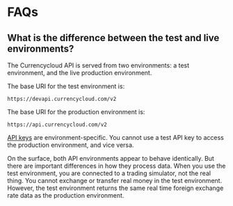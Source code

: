 # FAQs

## What is the difference between the test and live environments?
The Currencycloud API is served from two environments: a test environment, and the live production environment.

The base URI for the test environment is:

```
https://devapi.currencycloud.com/v2
```

The base URI for the production environment is:

```
https://api.currencycloud.com/v2
```

[API keys](/overview/api-keys) are environment-specific. You cannot use a test API key to access the production environment, and vice versa.

On the surface, both API environments appear to behave identically. But there are important differences in how they process data. When you use the test environment, you are connected to a trading simulator, not the real thing. You cannot exchange or transfer real money in the test environment. However, the test environment returns the same real time foreign exchange rate data as the production environment.

